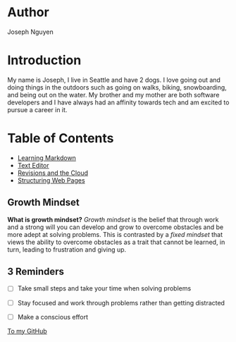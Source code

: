 # Author
Joseph Nguyen
# Introduction
My name is Joseph, I live in Seattle and have 2 dogs. I love going out and doing things in the outdoors such as going on walks, biking, snowboarding, and being out on the water. My brother and my mother are both software developers and I have always had an affinity towards tech and am excited to pursue a career in it.
# Table of Contents
- [Learning Markdown](https://3luehippo.github.io/reading-notes/Learning-Markdown)
- [Text Editor](https://3luehippo.github.io/reading-notes/TextEditor)
- [Revisions and the Cloud](https://3luehippo.github.io/reading-notes/Revisionsandthecloud)
- [Structuring Web Pages](https://3luehippo.github.io/reading-notes/StructuringWebPages)
## Growth Mindset
**What is growth mindset?**
_Growth mindset_ is the belief that through work and a strong will you can develop and grow to overcome obstacles and be more adept at solving problems. This is contrasted by a _fixed mindset_ that views the ability to overcome obstacles as a trait that cannot be learned, in turn, leading to frustration and giving up.
## 3 Reminders
- [ ] Take small steps and take your time when solving problems 
- [ ] Stay focused and work through problems rather than getting distracted 
- [ ] Make a conscious effort 


[To my GitHub](https://github.com/3lueHippo)
